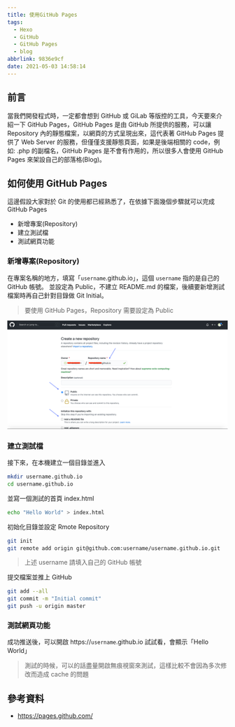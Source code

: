 ```yaml
---
title: 使用GitHub Pages
tags:
  - Hexo
  - GitHub
  - GitHub Pages
  - blog
abbrlink: 9836e9cf
date: 2021-05-03 14:58:14
---
```


## 前言

當我們開發程式時，一定都會想到 GitHub 或 GiLab 等版控的工具，今天要來介紹一下 GitHub Pages，GitHub Pages 是由 GitHub 所提供的服務，可以讓 Repository 內的靜態檔案，以網頁的方式呈現出來，這代表著 GitHub Pages 提供了 Web Server 的服務，但僅僅支援靜態頁面，如果是後端相關的 code，例如: .php 的副檔名，GitHub Pages 是不會有作用的，所以很多人會使用 GitHub Pages 來架設自己的部落格(Blog)。

<!--more-->

## 如何使用 GitHub Pages

這邊假設大家對於 Git 的使用都已經熟悉了，在依據下面幾個步驟就可以完成 GitHub Pages

- 新增專案(Repository)
- 建立測試檔
- 測試網頁功能

### 新增專案(Repository)

在專案名稱的地方，填寫「`username`.github.io」，這個 `username` 指的是自己的 GitHub 帳號。 並設定為 Public，不建立 README.md 的檔案，後續要新增測試檔案時再自己針對目錄做 Git Initial。

> 要使用 GitHub Pages，Repository 需要設定為 Public

![](github-pages/mk-20240119120313.png)

### 建立測試檔

接下來，在本機建立一個目錄並進入

```bash
mkdir username.github.io
cd username.github.io
```

並寫一個測試的首頁 index.html

```bash
echo "Hello World" > index.html
```

初始化目錄並設定 Rmote Repository

```bash
git init
git remote add origin git@github.com:username/username.github.io.git
```

> 上述 username 請填入自己的 GitHub 帳號

提交檔案並推上 GitHub

```bash
git add --all
git commit -m "Initial commit"
git push -u origin master
```

### 測試網頁功能

成功推送後，可以開啟 https://`username`.github.io 試試看，會顯示「Hello World」

> 測試的時候，可以的話盡量開啟無痕視窗來測試，這樣比較不會因為多次修改而造成 cache 的問題

## 參考資料

- https://pages.github.com/
